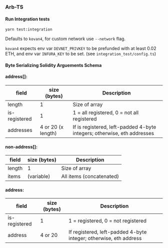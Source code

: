 ### Arb-TS

#### Run Integration tests

`yarn test:integration`

Defaults to `kovan4`, for custom network use `--network` flag.

`kovan4` expects env var `DEVNET_PRIVKEY` to be prefunded with at least 0.02 ETH, and env var `INFURA_KEY` to be set.
(see `integration_test/config.ts`)

#### Byte Serializing Solidity Arguements Schema

#### address[]:

| field         | size (bytes)       | Description                                                             |
| ------------- | ------------------ | ----------------------------------------------------------------------- |
| length        | 1                  | Size of array                                                           |
| is-registered | 1                  | 1 = all registered, 0 = not all registered                              |
| addresses     | 4 or 20 (x length) | If is registered, left-padded 4-byte integers; otherwise, eth addresses |

#### non-address[]:

| field  | size (bytes) | Description              |
| ------ | ------------ | ------------------------ |
| length | 1            | Size of array            |
| items  | (variable)   | All items (concatenated) |

#### address:

| field         | size (bytes) | Description                                                       |
| ------------- | ------------ | ----------------------------------------------------------------- |
| is-registered | 1            | 1 = registered, 0 = not registered                                |
| address       | 4 or 20      | If registered, left-padded 4-byte integer; otherwise, eth address |
